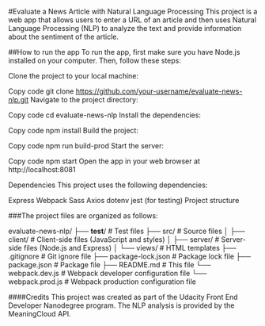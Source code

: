 #Evaluate a News Article with Natural Language Processing
This project is a web app that allows users to enter a URL of an article and then uses Natural Language Processing (NLP) to analyze the text and provide information about the sentiment of the article.

##How to run the app
To run the app, first make sure you have Node.js installed on your computer. Then, follow these steps:

Clone the project to your local machine:

Copy code
git clone https://github.com/your-username/evaluate-news-nlp.git
Navigate to the project directory:


Copy code
cd evaluate-news-nlp
Install the dependencies:

Copy code
npm install
Build the project:


Copy code
npm run build-prod
Start the server:

Copy code
npm start
Open the app in your web browser at http://localhost:8081

Dependencies
This project uses the following dependencies:

Express
Webpack
Sass
Axios
dotenv
jest (for testing)
Project structure

###The project files are organized as follows:

evaluate-news-nlp/
├── __test__/          # Test files
├── src/               # Source files
│   ├── client/        # Client-side files (JavaScript and styles)
│   ├── server/        # Server-side files (Node.js and Express)
│   └── views/         # HTML templates
├── .gitignore         # Git ignore file
├── package-lock.json  # Package lock file
├── package.json       # Package file
├── README.md          # This file
└── webpack.dev.js  # Webpack developer configuration file
└── webpack.prod.js  # Webpack production configuration file

####Credits
This project was created as part of the Udacity Front End Developer Nanodegree program. The NLP analysis is provided by the MeaningCloud API.